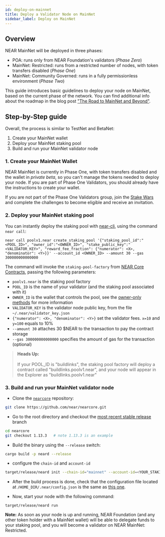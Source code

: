 ```yaml
---
id: deploy-on-mainnet
title: Deploy a Validator Node on MainNet
sidebar_label: Deploy on MainNet
---
```

## Overview

NEAR MainNet will be deployed in three phases:
* POA: runs only from NEAR Foundation's validators (_Phase Zero_)
* MainNet: Restricted: runs from a restricted number of nodes, with token transfers disabled (_Phase One_)
* MainNet: Community Governed: runs in a fully permissionless environment (_Phase Two_)

This guide introduces basic guidelines to deploy your node on MainNet, based on the current phase of the network. You can find additional info about the roadmap in the blog post ["The Road to MainNet and Beyond"](https://near.org/blog/mainnet-roadmap/).

## Step-by-Step guide

Overall, the process is similar to TestNet and BetaNet:
1. Create your MainNet wallet
2. Deploy your MainNet staking pool
3. Build and run your MainNet validator node

### 1. Create your MainNet Wallet
NEAR MainNet is currently in Phase One, with token transfers disabled and the wallet in _private beta_, so you can't manage the tokens needed to deploy your node. If you are part of Phase One Validators, you should already have the instructions to create your wallet.

If you are not part of the Phase One Validators group, join the [Stake Wars](https://github.com/nearprotocol/stakewars) and complete the challenges to become eligible and receive an invitation.

### 2. Deploy your MainNet staking pool
You can instantly deploy the staking pool with [near-cli](https://github.com/near/near-cli), using the command `near call`:

```
near call poolv1.near create_staking_pool '{"staking_pool_id":"<POOL_ID>", "owner_id":"<OWNER_ID>", "stake_public_key":"<VALIDATOR_KEY>", "reward_fee_fraction": {"numerator": <X>, "denominator": <Y>}}' --account_id <OWNER_ID> --amount 30 --gas 300000000000000
```

The command will invoke the `staking-pool-factory` from [NEAR Core Contracts](https://github.com/near/core-contracts), passing the following parameters:

- `poolv1.near` is the staking pool factory
- `POOL_ID` is the name of your validator (and the staking pool associated with it)
- `OWNER_ID` is the wallet that controls the pool, see the [owner-only methods](https://github.com/near/core-contracts/tree/master/staking-pool#owner-only-methods) for more information
- `VALIDATOR_KEY` is the validator node public key, from the file `~/.near/validator_key.json`
- `{"numerator": <X>, "denominator": <Y>}` set the validator fees. `x=10` and `y=100` equals to 10% 
- `--amount 30` attaches 30 $NEAR to the transaction to pay the contract storage
- `--gas 300000000000000` specifies the amount of gas for the transaction (optional)

<blockquote class="info">
<strong>Heads Up:</strong><br><br>
If your POOL_ID is "buildlinks", the staking pool factory will deploy a contract called "buildlinks.poolv1.near", and your node will appear in the Explorer as "buildlinks.poolv1.near"
</blockquote>

### 3. Build and run your MainNet validator node

- Clone the [`nearcore`](https://github.com/near/nearcore) repository:

```bash
git clone https://github.com/near/nearcore.git
```  

- Go to the root directory and checkout the [most recent stable release](https://github.com/near/nearcore/releases) branch

```bash
cd nearcore
git checkout 1.13.3   # note 1.13.3 is an example
```

- Build the binary using the `--release` switch:

```bash
cargo build -p neard --release
```

- configure the `chain-id` and `account-id`
  
```bash
target/release/neard init --chain-id="mainnet" --account-id=<YOUR_STAKING_POOL_ID>
```
  - After the build process is done, check that the configuration file located at `/HOME_DIR/.near/config.json` is the same as [this one](https://s3-us-west-1.amazonaws.com/build.nearprotocol.com/nearcore-deploy/mainnet/config.json).
 
  - Now, start your node with the following command:
```
target/release/neard run
```

**Note:** As soon as your node is up and running, NEAR Foundation (and any other token holder with a MainNet wallet) will be able to delegate funds to your staking pool, and you will become a validator on NEAR MainNet: Restricted.
